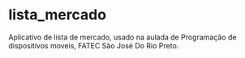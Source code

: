 # lista_mercado
Aplicativo de lista de mercado, usado na aulada de Programação de dispositivos moveis, FATEC São José Do Rio Preto.
